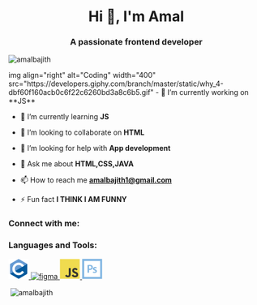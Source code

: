 <h1 align="center">Hi 👋, I'm Amal</h1>
<h3 align="center">A passionate frontend developer</h3>
<p align="left"> <img src="https://komarev.com/ghpvc/?username=amalbajith&label=Profile%20views&color=0e75b6&style=flat" alt="amalbajith" /> </p>
img align="right" alt="Coding" width="400" src="https://developers.giphy.com/branch/master/static/why_4-dbf60f160acb0c6f22c6260bd3a8c6b5.gif"
- 🔭 I’m currently working on **JS**

- 🌱 I’m currently learning **JS**

- 👯 I’m looking to collaborate on **HTML**

- 🤝 I’m looking for help with **App development**

- 💬 Ask me about **HTML,CSS,JAVA**

- 📫 How to reach me **amalbajith1@gmail.com**

- ⚡ Fun fact **I THINK I AM FUNNY**

<h3 align="left">Connect with me:</h3>
<p align="left">
</p>

<h3 align="left">Languages and Tools:</h3>
<p align="left"> <a href="https://www.cprogramming.com/" target="_blank" rel="noreferrer"> <img src="https://raw.githubusercontent.com/devicons/devicon/master/icons/c/c-original.svg" alt="c" width="40" height="40"/> </a> <a href="https://www.figma.com/" target="_blank" rel="noreferrer"> <img src="https://www.vectorlogo.zone/logos/figma/figma-icon.svg" alt="figma" width="40" height="40"/> </a> <a href="https://developer.mozilla.org/en-US/docs/Web/JavaScript" target="_blank" rel="noreferrer"> <img src="https://raw.githubusercontent.com/devicons/devicon/master/icons/javascript/javascript-original.svg" alt="javascript" width="40" height="40"/> </a> <a href="https://www.photoshop.com/en" target="_blank" rel="noreferrer"> <img src="https://raw.githubusercontent.com/devicons/devicon/master/icons/photoshop/photoshop-line.svg" alt="photoshop" width="40" height="40"/> </a> </p>

<p>&nbsp;<img align="center" src="https://github-readme-stats.vercel.app/api?username=amalbajith&show_icons=true&locale=en" alt="amalbajith" /></p>
